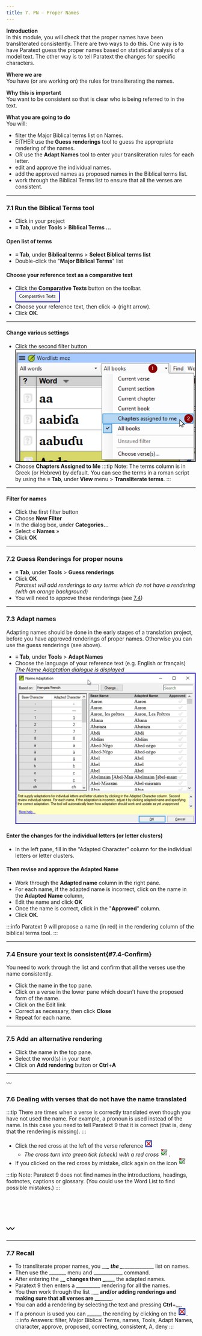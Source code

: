 ```yaml
---
title: 7. PN – Proper Names
---
```

**Introduction**  
In this module, you will check that the proper names have been transliterated consistently. There are two ways to do this. One way is to have Paratext guess the proper names based on statistical analysis of a model text. The other way is to tell Paratext the changes for specific characters.

**Where we are**  
You have (or are working on) the rules for transliterating the names.

**Why this is important**  
You want to be consistent so that is clear who is being referred to in the text.

**What you are going to do**  
You will:

-  filter the Major Biblical terms list on Names.
-  EITHER use the **Guess renderings** tool to guess the appropriate rendering of the names.
-  OR use the **Adapt Names** tool to enter your transliteration rules for each letter.
-  edit and approve the individual names.
-  add the approved names as proposed names in the Biblical terms list.
-  work through the Biblical Terms list to ensure that all the verses are consistent.

---

### 7.1 Run the Biblical Terms tool
-  Click in your project
-  **≡ Tab**, under **Tools** \> **Biblical Terms ...**

#### Open list of terms
-  **≡ Tab**, under **Biblical terms** \> **Select Biblical terms list**
-  Double-click the "**Major Biblical Terms**" list

#### Choose your reference text as a comparative text
-  Click the **Comparative Texts** button on the toolbar.  
    ![](../media/a8aaefe50d587f11eecaed376d9ac678.png)
-  Choose your reference text, then click **→**  (right arrow).
-  Click **OK**.

----

#### Change various settings
-  Click the second filter button  
    ![](../media/acfeacca31ac78c92cba3987051ae756.png)
-  Choose **Chapters Assigned to Me**
:::tip
Note: The terms column is in Greek (or Hebrew) by default. You can see the terms in a roman script by using the **≡ Tab**, under **View** menu \> **Transliterate terms**.
:::

----

#### Filter for names
-  Click the first filter button
-  Choose **New Filter** 
-  In the dialog box, under **Categories…**
-  Select « **Names** »
-  Click **OK**

----

### 7.2 Guess Renderings for proper nouns
-  **≡ Tab**, under **Tools** \> **Guess renderings**
-  Click **OK**  
    *Paratext will add renderings to any terms which do not have a rendering (with an orange background)*
-  You will need to approve these renderings (see [7.4](#7.4-Confirm))

----
### 7.3 Adapt names
Adapting names should be done in the early stages of a translation project, before you have approved renderings of proper names. Otherwise you can use the guess renderings (see above).

-  **≡ Tab**, under **Tools** \> **Adapt Names**
-  Choose the language of your reference text (e.g. English or français)  
    *The Name Adaptation dialogue is displayed*  
    ![](../media/f559dca6241f7ff8e50dcdda31fc57d3.png)

#### Enter the changes for the individual letters (or letter clusters)  
-  In the left pane, fill in the “Adapted Character” column for the individual letters or letter clusters.

#### Then revise and approve the Adapted Name  
-  Work through the **Adapted name** column in the right pane.
-  For each name, if the adapted name is incorrect, click on the name in the **Adapted Name** column,
-  Edit the name and click **OK**
-  Once the name is correct, click in the "**Approved**" column.
-  Click **OK**.

:::info
Paratext 9 will propose a name (in red) in the rendering column of the biblical terms tool.
:::

----

### 7.4 Ensure your text is consistent{#7.4-Confirm}
You need to work through the list and confirm that all the verses use the name consistently.

-  Click the name in the top pane.
-  Click on a verse in the lower pane which doesn’t have the proposed form of the name.
-  Click on the Edit link
-  Correct as necessary, then click **Close**
-  Repeat for each name.

----

### 7.5 Add an alternative rendering
-  Click the name in the top pane.
-  Select the word(s) in your text
-  Click on **Add rendering** button or **Ctrl**+**A**

----

:wavy_dash:



### 7.6 Dealing with verses that do not have the name translated
:::tip
There are times when a verse is correctly translated even though you have not used the name. For example, a pronoun is used instead of the name. In this case you need to tell Paratext 9 that it is correct (that is, deny that the rendering is missing).
:::

-  Click the red cross at the left of the verse reference ![](../media/d2b0c7085089d46864b055b505a45c4c.png)
   -  *The cross turn into green tick (check) with a red cross* ![](../media/c0ca01f9c039fbd52e02913fb69657db.png).  
-  If you clicked on the red cross by mistake, click again on the icon ![](../media/c0ca01f9c039fbd52e02913fb69657db.png)

:::tip
Note: Paratext 9 does not find names in the introductions, headings, footnotes, captions or glossary. (You could use the Word List to find possible mistakes.)
:::

 
----
:wavy_dash:
 
----

----

### 7.7 Recall
-  To transliterate proper names, you \__\_**\_ the \_**\_____________\_ list on names.
-  Then use the \______\_ menu and \___________\_ command.
-  After entering the \_**\_ changes then \_**\___\_ the adapted names.
-  Paratext 9 then enters a \_________\_ rendering for all the names.
-  You then work through the list \_______\_**\_ and/or adding renderings and making sure that all verses are \_**\____________.
-  You can add a rendering by selecting the text and pressing **Ctrl**+__.
-  If a pronoun is used you can \_____\_ the rending by clicking on the ![](../media/d2b0c7085089d46864b055b505a45c4c.png).
:::info
Answers: filter, Major Biblical Terms, names, Tools, Adapt Names, character, approve, proposed, correcting, consistent, A, deny
:::
